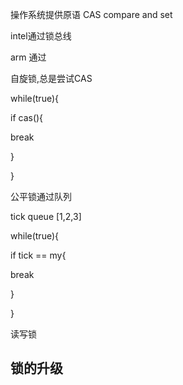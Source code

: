 操作系统提供原语 CAS compare and set

intel通过锁总线

arm 通过

自旋锁,总是尝试CAS

while(true){

 if cas(){

 break

 }

}

公平锁通过队列

tick queue [1,2,3]

while(true){

 if tick == my{

 break

 }

}

读写锁

## 锁的升级